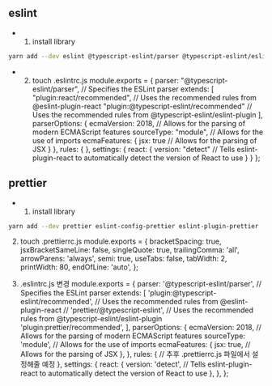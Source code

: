 ## eslint

- 1. install library
```sh
yarn add --dev eslint @typescript-eslint/parser @typescript-eslint/eslint-plugin eslint-plugin-react
```

- 2. touch .eslintrc.js
module.exports = {
  parser: "@typescript-eslint/parser", // Specifies the ESLint parser
  extends: [
    "plugin:react/recommended", // Uses the recommended rules from @eslint-plugin-react
    "plugin:@typescript-eslint/recommended" // Uses the recommended rules from @typescript-eslint/eslint-plugin
  ],
  parserOptions: {
    ecmaVersion: 2018, // Allows for the parsing of modern ECMAScript features
    sourceType: "module", // Allows for the use of imports
    ecmaFeatures: {
      jsx: true // Allows for the parsing of JSX
    }
  },
  rules: {
  },
  settings: {
    react: {
      version: "detect" // Tells eslint-plugin-react to automatically detect the version of React to use
    }
  }
};

## prettier

- 1. install library
```sh
yarn add --dev prettier eslint-config-prettier eslint-plugin-prettier
```

2. touch .prettierrc.js
module.exports = {
  bracketSpacing: true,
  jsxBracketSameLine: false,
  singleQuote: true,
  trailingComma: 'all',
  arrowParens: 'always',
  semi: true,
  useTabs: false,
  tabWidth: 2,
  printWidth: 80,
  endOfLine: 'auto',
};

3. .eslintrc.js 변경
module.exports = {
  parser: '@typescript-eslint/parser', // Specifies the ESLint parser
  extends: [
    'plugin:@typescript-eslint/recommended', // Uses the recommended rules from @eslint-plugin-react
    // 'prettier/@typescript-eslint', // Uses the recommended rules from @typescript-eslint/eslint-plugin
    'plugin:prettier/recommended',
  ],
  parserOptions: {
    ecmaVersion: 2018, // Allows for the parsing of modern ECMAScript features
    sourceType: 'module', // Allows for the use of imports
    ecmaFeatures: {
      jsx: true, // Allows for the parsing of JSX
    },
  },
  rules: {
    // 추후 .prettierrc.js 파일에서 설정해줄 예정
  },
  settings: {
    react: {
      version: 'detect', // Tells eslint-plugin-react to automatically detect the version of React to use
    },
  },
};
